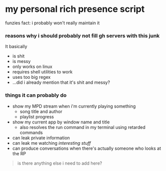 # my personal rich presence script

funzies fact: i probably won't really maintain it

### reasons why i should probably not fill gh servers with this junk

It basically

* is shit
* is messy
* only works on linux
* requires shell utilities to work
* uses too big regex
* ...did i already mention that it's shit and messy?

### things it can probably do

* show my MPD stream when i'm currently playing something
    - song title and author
    - playlist progress
* show my current app by window name and title
    - also resolves the run command in my terminal using retarded commands
* can leak private information
* can leak me watching *interesting stuff*
* can produce conversations when there's actually someone who looks at the RP

> is there anything else i need to add here?
